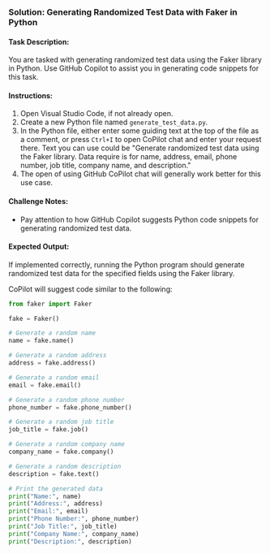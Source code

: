 ### Solution: Generating Randomized Test Data with Faker in Python

#### Task Description:

You are tasked with generating randomized test data using the Faker library in Python. Use GitHub Copilot to assist you in generating code snippets for this task.

#### Instructions:

1. Open Visual Studio Code, if not already open.
2. Create a new Python file named `generate_test_data.py`.
3. In the Python file, either enter some guiding text at the top of the file as a comment, or press `Ctrl+I` to open CoPilot chat and enter your request there.  Text you can use could be "Generate randomized test data using the Faker library. Data require is for name, address, email, phone number, job title, company name, and description."
4. The open of using GitHub CoPilot chat will generally work better for this use case.

#### Challenge Notes:

- Pay attention to how GitHub Copilot suggests Python code snippets for generating randomized test data.

#### Expected Output:

If implemented correctly, running the Python program should generate randomized test data for the specified fields using the Faker library.

CoPilot will suggest code similar to the following:
```python
from faker import Faker

fake = Faker()

# Generate a random name
name = fake.name()

# Generate a random address
address = fake.address()

# Generate a random email
email = fake.email()

# Generate a random phone number
phone_number = fake.phone_number()

# Generate a random job title
job_title = fake.job()

# Generate a random company name
company_name = fake.company()

# Generate a random description
description = fake.text()

# Print the generated data
print("Name:", name)
print("Address:", address)
print("Email:", email)
print("Phone Number:", phone_number)
print("Job Title:", job_title)
print("Company Name:", company_name)
print("Description:", description)
```
